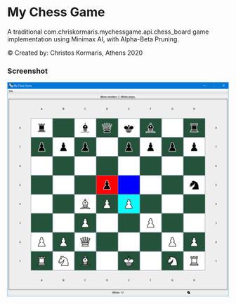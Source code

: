 # My Chess Game #

A traditional com.chriskormaris.mychessgame.api.chess_board game implementation using Minimax AI, with Alpha-Beta Pruning. 

© Created by: Christos Kormaris, Athens 2020


### Screenshot

![screenshot](/screenshots/MyChessGame.png)
